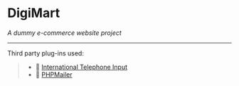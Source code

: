 # DigiMart #
_A dummy e-commerce website project_

---
Third party plug-ins used:
>* 📲 [International Telephone Input](https://github.com/jackocnr/intl-tel-input)
>* 📧 [PHPMailer](https://github.com/PHPMailer/PHPMailer)
